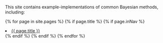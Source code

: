 This site contains example-implementations of common Bayesian methods, including:

{% for page in site.pages %}
{% if page.title %}
{% if page.inNav %}
<li>
    <a href="{{ page.url | prepend: site.baseurl }}">{{ page.title }}</a>
</li>
{% endif %}
{% endif %}
{% endfor %}


<!-- TODO:
- Adaptive MCMC
- Hamiltonian Monte Carlo
-->
